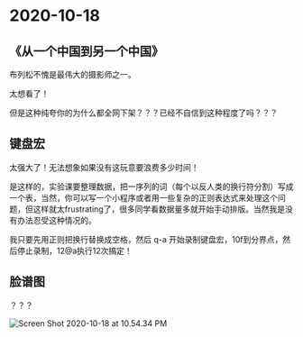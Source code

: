 # 2020-10-18

## 《从一个中国到另一个中国》

布列松不愧是最伟大的摄影师之一。

太想看了！

但是这种纯夸你的为什么都全网下架？？？已经不自信到这种程度了吗？？？

## 键盘宏

太强大了！无法想象如果没有这玩意要浪费多少时间！

是这样的，实验课要整理数据，把一序列的词（每个以反人类的换行符分割）写成一个表，当然，你可以写一个小程序或者用一些复杂的正则表达式来处理这个问题，但这样就太frustrating了，很多同学看数据量多就开始手动排版。当然我是没有办法忍受这种情况的。

我只要先用正则把换行替换成空格，然后 q-a 开始录制键盘宏，10f到分界点，然后停止录制，12@a执行12次搞定！

## 脸谱图

？？？

![Screen Shot 2020-10-18 at 10.54.34 PM](https://tva1.sinaimg.cn/large/007S8ZIlly1gjtvmp1ma1j30u00wrn8v.jpg)